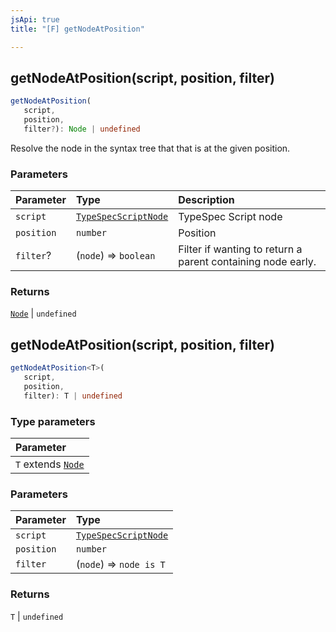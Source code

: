 ```yaml
---
jsApi: true
title: "[F] getNodeAtPosition"

---
```

## getNodeAtPosition(script, position, filter)

```ts
getNodeAtPosition(
   script, 
   position, 
   filter?): Node | undefined
```

Resolve the node in the syntax tree that that is at the given position.

### Parameters

| Parameter | Type | Description |
| :------ | :------ | :------ |
| `script` | [`TypeSpecScriptNode`](../interfaces/TypeSpecScriptNode.md) | TypeSpec Script node |
| `position` | `number` | Position |
| `filter`? | (`node`) => `boolean` | Filter if wanting to return a parent containing node early. |

### Returns

[`Node`](../type-aliases/Node.md) \| `undefined`

## getNodeAtPosition(script, position, filter)

```ts
getNodeAtPosition<T>(
   script, 
   position, 
   filter): T | undefined
```

### Type parameters

| Parameter |
| :------ |
| `T` extends [`Node`](../type-aliases/Node.md) |

### Parameters

| Parameter | Type |
| :------ | :------ |
| `script` | [`TypeSpecScriptNode`](../interfaces/TypeSpecScriptNode.md) |
| `position` | `number` |
| `filter` | (`node`) => `node is T` |

### Returns

`T` \| `undefined`
